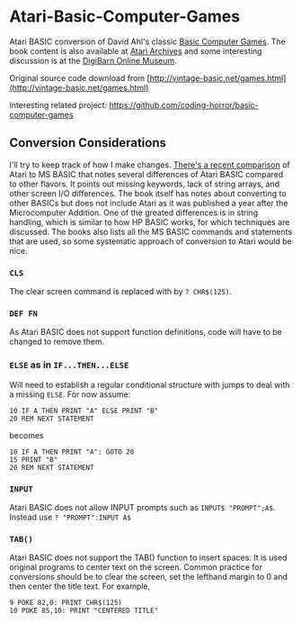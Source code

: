 # Atari-Basic-Computer-Games
Atari BASIC conversion of David Ahl's classic [Basic Computer Games](https://archive.org/details/Basic_Computer_Games_Microcomputer_Edition_1978_Creative_Computing). The book content is also available at [Atari Archives](http://www.atariarchives.org/basicgames/) and some interesting discussion is at the [DigiBarn Online Museum](https://digibarn.com/collections/books/basicgames/).

Original source code download from [http://vintage-basic.net/games.html](http://vintage-basic.net/games.html)

Interesting related project: https://github.com/coding-horror/basic-computer-games

## Conversion Considerations
I'll try to keep track of how I make changes. [There's a recent comparison](https://www.goto10retro.com/p/battle-of-the-basics-atari-vs-microsoft) of Atari to MS BASIC that notes several differences of Atari BASIC compared to other flavors. It points out missing keywords, lack of string arrays, and other screen I/O differences. The book itself has notes about converting to other BASICs but does not include Atari as it was published a year after the Microcomputer Addition. One of the greated differences is in string handling, which is similar to how HP BASIC works, for which techniques are discussed. The books also lists all the MS BASIC commands and statements that are used, so some systematic approach of conversion to Atari would be nice.

### `CLS`
The clear screen command is replaced with by `? CHR$(125)`.

### `DEF FN`
As Atari BASIC does not support function definitions, code will have to be changed to remove them.

### `ELSE` as in `IF...THEN...ELSE`
Will need to establish a regular conditional structure with jumps to deal with a missing `ELSE`.
For now assume:
```
10 IF A THEN PRINT "A" ELSE PRINT "B"
20 REM NEXT STATEMENT
```
becomes
```
10 IF A THEN PRINT "A": GOTO 20
15 PRINT "B" 
20 REM NEXT STATEMENT
```

### `INPUT`
Atari BASIC does not allow INPUT prompts such as `INPUT$ "PROMPT";A$`. Instead use `? "PROMPT":INPUT A$`

### `TAB()`
Atari BASIC does not support the TAB() function to insert spaces. It is used original programs to center text on the screen. Common practice for conversions should be to clear the screen, set the lefthand margin to 0 and then center the title text. For example,
```
9 POKE 82,0: PRINT CHR$(125)
10 POKE 85,10: PRINT "CENTERED TITLE"
```
